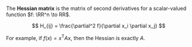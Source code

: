 The **Hessian matrix** is the matrix of second derivatives for a scalar-valued function $f: \RR^n \to RR$.

$$
H_{ij} = \frac{\partial^2 f}{\partial x_i \partial x_j}
$$

For example, if $f(x) = x^\mathsf{T}Ax$, then the Hessian is exactly $A$.